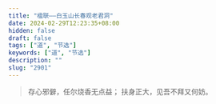 ```yaml
---
title: "楹联——白玉山长春观老君洞"
date: 2024-02-29T12:23:35+08:00
hidden: false
draft: false
tags: ["道", "节选"]
keywords: ["道", "节选"]
description: ""
slug: "2901"
---
```


> 存心邪僻，任尔烧香无点益；
> 扶身正大，见吾不拜又何妨。
